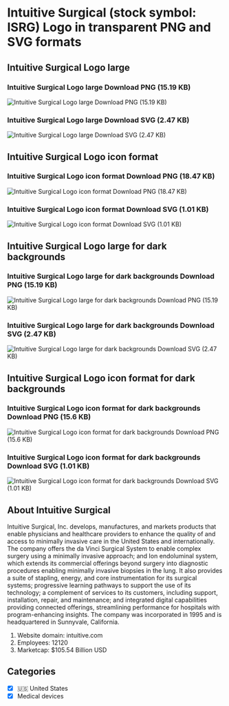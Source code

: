 # Intuitive Surgical (stock symbol: ISRG) Logo in transparent PNG and SVG formats

## Intuitive Surgical Logo large

### Intuitive Surgical Logo large Download PNG (15.19 KB)

![Intuitive Surgical Logo large Download PNG (15.19 KB)](/img/orig/ISRG_BIG-ade945f5.png)

### Intuitive Surgical Logo large Download SVG (2.47 KB)

![Intuitive Surgical Logo large Download SVG (2.47 KB)](/img/orig/ISRG_BIG-94a000a2.svg)

## Intuitive Surgical Logo icon format

### Intuitive Surgical Logo icon format Download PNG (18.47 KB)

![Intuitive Surgical Logo icon format Download PNG (18.47 KB)](/img/orig/ISRG-34870a06.png)

### Intuitive Surgical Logo icon format Download SVG (1.01 KB)

![Intuitive Surgical Logo icon format Download SVG (1.01 KB)](/img/orig/ISRG-f95ff698.svg)

## Intuitive Surgical Logo large for dark backgrounds

### Intuitive Surgical Logo large for dark backgrounds Download PNG (15.19 KB)

![Intuitive Surgical Logo large for dark backgrounds Download PNG (15.19 KB)](/img/orig/ISRG_BIG.D-0c0c77f4.png)

### Intuitive Surgical Logo large for dark backgrounds Download SVG (2.47 KB)

![Intuitive Surgical Logo large for dark backgrounds Download SVG (2.47 KB)](/img/orig/ISRG_BIG.D-619cd56e.svg)

## Intuitive Surgical Logo icon format for dark backgrounds

### Intuitive Surgical Logo icon format for dark backgrounds Download PNG (15.6 KB)

![Intuitive Surgical Logo icon format for dark backgrounds Download PNG (15.6 KB)](/img/orig/ISRG.D-cb347b1e.png)

### Intuitive Surgical Logo icon format for dark backgrounds Download SVG (1.01 KB)

![Intuitive Surgical Logo icon format for dark backgrounds Download SVG (1.01 KB)](/img/orig/ISRG.D-fba488c1.svg)

## About Intuitive Surgical

Intuitive Surgical, Inc. develops, manufactures, and markets products that enable physicians and healthcare providers to enhance the quality of and access to minimally invasive care in the United States and internationally. The company offers the da Vinci Surgical System to enable complex surgery using a minimally invasive approach; and Ion endoluminal system, which extends its commercial offerings beyond surgery into diagnostic procedures enabling minimally invasive biopsies in the lung. It also provides a suite of stapling, energy, and core instrumentation for its surgical systems; progressive learning pathways to support the use of its technology; a complement of services to its customers, including support, installation, repair, and maintenance; and integrated digital capabilities providing connected offerings, streamlining performance for hospitals with program-enhancing insights. The company was incorporated in 1995 and is headquartered in Sunnyvale, California.

1. Website domain: intuitive.com
2. Employees: 12120
3. Marketcap: $105.54 Billion USD


## Categories
- [x] 🇺🇸 United States
- [x] Medical devices
